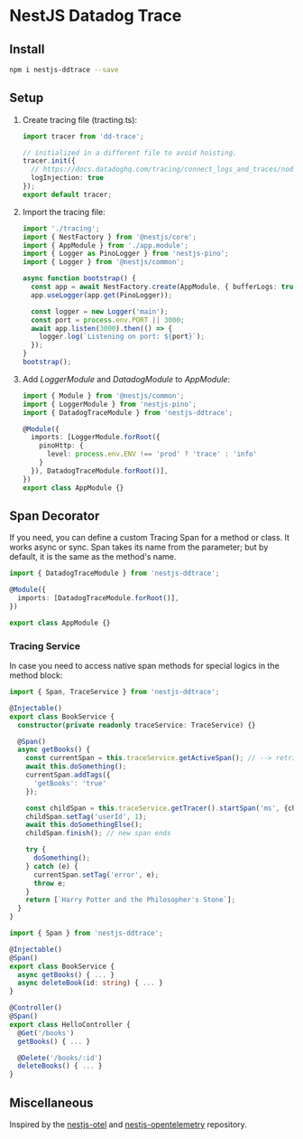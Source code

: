 # NestJS Datadog Trace

## Install

```sh
npm i nestjs-ddtrace --save
```

## Setup

1. Create tracing file (tracting.ts):

    ```ts
    import tracer from 'dd-trace';

    // initialized in a different file to avoid hoisting.
    tracer.init({
      // https://docs.datadoghq.com/tracing/connect_logs_and_traces/nodejs/
      logInjection: true
    });
    export default tracer;

    ```

2. Import the tracing file:

    ```ts
    import './tracing';
    import { NestFactory } from '@nestjs/core';
    import { AppModule } from './app.module';
    import { Logger as PinoLogger } from 'nestjs-pino';
    import { Logger } from '@nestjs/common';

    async function bootstrap() {
      const app = await NestFactory.create(AppModule, { bufferLogs: true });
      app.useLogger(app.get(PinoLogger));

      const logger = new Logger('main');
      const port = process.env.PORT || 3000;
      await app.listen(3000).then(() => {
        logger.log(`Listening on port: ${port}`);
      });
    }
    bootstrap();
    ```

3. Add *LoggerModule* and *DatadogModule* to *AppModule*:

    ```ts
    import { Module } from '@nestjs/common';
    import { LoggerModule } from 'nestjs-pino';
    import { DatadogTraceModule } from 'nestjs-ddtrace';

    @Module({
      imports: [LoggerModule.forRoot({
        pinoHttp: {
          level: process.env.ENV !== 'prod' ? 'trace' : 'info'
        }
      }), DatadogTraceModule.forRoot()],
    })
    export class AppModule {}
    ```

## Span Decorator

If you need, you can define a custom Tracing Span for a method or class. It works async or sync. Span takes its name from the parameter; but by default, it is the same as the method's name.

```ts
import { DatadogTraceModule } from 'nestjs-ddtrace';

@Module({
  imports: [DatadogTraceModule.forRoot()],
})

export class AppModule {}
```

### Tracing Service

In case you need to access native span methods for special logics in the method block:

```ts
import { Span, TraceService } from 'nestjs-ddtrace';

@Injectable()
export class BookService {
  constructor(private readonly traceService: TraceService) {}

  @Span()
  async getBooks() {
    const currentSpan = this.traceService.getActiveSpan(); // --> retrives current span, comes from http or @Span
    await this.doSomething();
    currentSpan.addTags({
      'getBooks': 'true'
    });

    const childSpan = this.traceService.getTracer().startSpan('ms', {childOf: currentSpan});
    childSpan.setTag('userId', 1);
    await this.doSomethingElse();
    childSpan.finish(); // new span ends

    try {
      doSomething();
    } catch (e) {
      currentSpan.setTag('error', e);
      throw e;
    }
    return [`Harry Potter and the Philosopher's Stone`];
  }
}
```

```ts
import { Span } from 'nestjs-ddtrace';

@Injectable()
@Span()
export class BookService {
  async getBooks() { ... }
  async deleteBook(id: string) { ... }
}

@Controller()
@Span()
export class HelloController {
  @Get('/books')
  getBooks() { ... }

  @Delete('/books/:id')
  deleteBooks() { ... }
}
```

## Miscellaneous

Inspired by the [nestjs-otel](https://github.com/pragmaticivan/nestjs-otel) and [nestjs-opentelemetry](https://github.com/MetinSeylan/Nestjs-OpenTelemetry#readme) repository.
